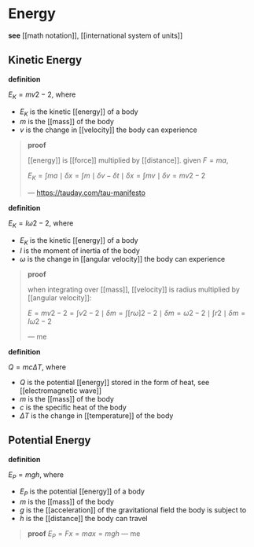 # Energy

**see** [[math notation]], [[international system of units]]

## Kinetic Energy

**definition**

$E_K = mv2 - 2$, where

- $E_K$ is the kinetic [[energy]] of a body
- $m$ is the [[mass]] of the body
- $v$ is the change in [[velocity]] the body can experience

> **proof**
>
> [[energy]] is [[force]] multiplied by [[distance]]. given $F = ma$,
>
> $E_K = \int ma \mid \delta x = \int m \mid \delta v - \delta t \mid \delta x = \int mv \mid \delta v = mv2 - 2$
>
> &mdash; <https://tauday.com/tau-manifesto>

**definition**

$E_K = I\omega2 - 2$, where

- $E_K$ is the kinetic [[energy]] of a body
- $I$ is the moment of inertia of the body
- $\omega$ is the change in [[angular velocity]] the body can experience

> **proof**
>
> when integrating over [[mass]], [[velocity]] is radius multiplied by [[angular velocity]]:
>
> $E = mv2 - 2 = \int v2 - 2 \mid \delta m = \int [r\omega]2 - 2 \mid \delta m = \omega2 - 2 \mid \int r2 \mid \delta m = I\omega2 - 2$
>
> &mdash; me

**definition**

$Q = mc\Delta T$, where

- $Q$ is the potential [[energy]] stored in the form of heat, see [[electromagnetic wave]]
- $m$ is the [[mass]] of the body
- $c$ is the specific heat of the body
- $\Delta T$ is the change in [[temperature]] of the body

## Potential Energy

**definition**

$E_P = mgh$, where

- $E_P$ is the potential [[energy]] of a body
- $m$ is the [[mass]] of the body
- $g$ is the [[acceleration]] of the gravitational field the body is subject to
- $h$ is the [[distance]] the body can travel

> **proof** $E_P = Fx = max = mgh$ &mdash; me
